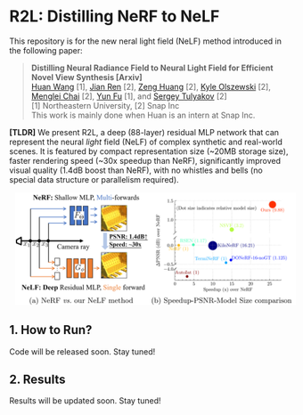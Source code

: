 # R2L: Distilling NeRF to NeLF

This repository is for the new neral light field (NeLF) method introduced in the following paper:
> **Distilling Neural Radiance Field to Neural Light Field for Efficient Novel View Synthesis [Arxiv]** \
> [Huan Wang](http://huanwang.tech/) [1], [Jian Ren](https://alanspike.github.io/) [2], [Zeng Huang](https://zeng.science/) [2], [Kyle Olszewski](https://kyleolsz.github.io/) [2], [Menglei Chai](https://mlchai.com/) [2], [Yun Fu](http://www1.ece.neu.edu/~yunfu/) [1], and [Sergey Tulyakov](http://www.stulyakov.com/) [2] \
> [1] Northeastern University, [2] Snap Inc \
> This work is mainly done when Huan is an intern at Snap Inc.

**[TLDR]** We present R2L, a deep (88-layer) residual MLP network that can represent the neural *light* field (NeLF) of complex synthetic and real-world scenes. It is featured by compact representation size (~20MB storage size), faster rendering speed (~30x speedup than NeRF), significantly improved visual quality (1.4dB boost than NeRF), with no whistles and bells (no special data structure or parallelism required).

<center><img src="frontpage.png" width="700" hspace="10"></center>

## 1. How to Run?
Code will be released soon. Stay tuned!


## 2. Results
Results will be updated soon. Stay tuned!